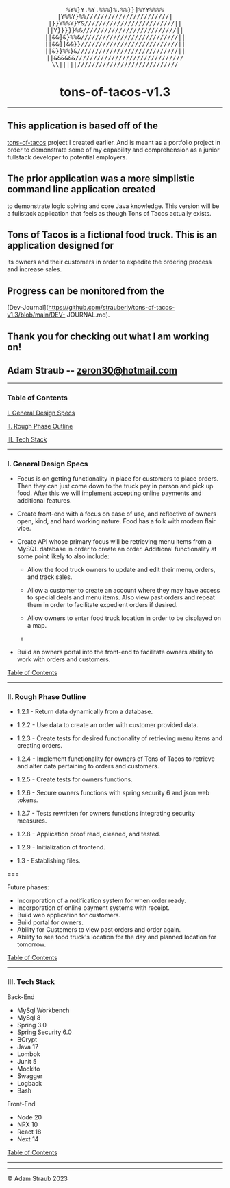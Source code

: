 <div align="center">
<p text-align = "center">
<pre>
%Y%}Y.%Y.%%%}%.%%}}]%YY%%%%
|Y%%Y}%%///////////////////////|
  |}}Y%%Y}Y&/////////////////////////||  
||Y}}}}}%&//////////////////////////||
||&&]&}%%&///////////////////////////||
||&&]]&&}}///////////////////////////||
||&}}%%}&////////////////////////////||
||&&&&&&//////////////////////////////
\\|||||////////////////////////////
</pre>
</p>

# tons-of-tacos-v1.3

</div>

---

## This application is based off of the 
[tons-of-tacos](https://github.com/strauberly/tons-of-tacos) project I created 
earlier. And is meant as a portfolio project in order to demonstrate some of my 
capability and comprehension as a junior fullstack developer to potential 
employers.

## The prior application was a more simplistic command line application created 
to demonstrate logic solving and core Java knowledge. This version will be a 
fullstack application that feels as though Tons of Tacos actually exists.

## Tons of Tacos is a fictional food truck. This is an application designed for 
its owners and their customers in order to expedite the ordering process and 
increase sales.

## Progress can be monitored from the 
[Dev-Journal](https://github.com/strauberly/tons-of-tacos-v1.3/blob/main/DEV-
JOURNAL.md).

## Thank you for checking out what I am working on!

## Adam Straub -- zeron30@hotmail.com

---

### Table of Contents

[I. General Design Specs](#i-general-design-specs)

[II. Rough Phase Outline](#ii-rough-phase-outline)

[III. Tech Stack](#iii-tech-stack)

---

### I. General Design Specs

- Focus is on getting functionality in place for customers to place orders. Then 
they can just come down to the truck pay in person and pick up food. After this 
we will implement accepting online payments and additional features.

- Create front-end with a focus on ease of use, and reflective of owners open, 
kind, and hard working nature. Food has a folk with modern flair vibe.

- Create API whose primary focus will be retrieving menu items from a MySQL 
database in order to create an order.
  Additional functionality at some point likely to also include:

  - Allow the food truck owners to update and edit their menu, orders, and track 
sales.

  - Allow a customer to create an account where they may have access to special 
deals and menu items. Also view past orders and repeat them in order to 
facilitate expedient orders if desired.

  - Allow owners to enter food truck location in order to be displayed on a map.

  -

- Build an owners portal into the front-end to facilitate owners ability to work 
with orders and customers.

[Table of Contents](#table-of-contents)

---

### II. Rough Phase Outline

- 1.2.1 - Return data dynamically from a database.

- 1.2.2 - Use data to create an order with customer provided data.

- 1.2.3 - Create tests for desired functionality of retrieving menu items and 
creating orders.

- 1.2.4 - Implement functionality for owners of Tons of Tacos to retrieve and 
alter data pertaining to orders and customers.

- 1.2.5 - Create tests for owners functions.

- 1.2.6 - Secure owners functions with spring security 6 and json web tokens.

- 1.2.7 - Tests rewritten for owners functions integrating security measures.

- 1.2.8 - Application proof read, cleaned, and tested.

- 1.2.9 - Initialization of frontend.

- 1.3 - Establishing files.

===

Future phases:

- Incorporation of a notification system for when order ready.
- Incorporation of online payment systems with receipt.
- Build web application for customers.
- Build portal for owners.
- Ability for Customers to view past orders and order again.
- Ability to see food truck's location for the day and planned location for 
tomorrow.

[Table of Contents](#table-of-contents)

---

### III. Tech Stack

Back-End

- MySql Workbench
- MySql 8
- Spring 3.0
- Spring Security 6.0
- BCrypt
- Java 17
- Lombok
- Junit 5
- Mockito
- Swagger
- Logback
- Bash

Front-End

- Node 20
- NPX 10
- React 18
- Next 14

[Table of Contents](#table-of-contents)

---

---

© Adam Straub 2023
